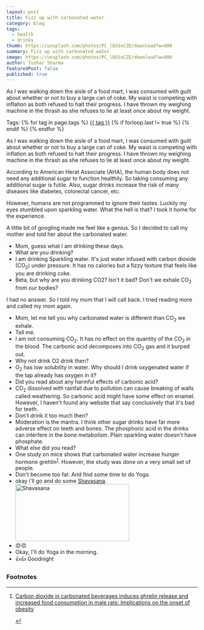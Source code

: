 ```yaml
---
layout: post
title: Fizz up with carbonated water
category: blog
tags:
  - health
  - drinks
thumb: https://unsplash.com/photos/PC_lbSSxCZE/download?w=800
summary: Fizz up with carbonated water
image: https://unsplash.com/photos/PC_lbSSxCZE/download?w=800
author: Tushar Sharma
featuredPost: false
published: true
---
```


As I was walking down the aisle of a food mart, I was consumed with guilt about whether or not to buy a large can of coke. My waist is competing with inflation as both refused to halt their progress. I have thrown my weighing machine in the thrash as she refuses to lie at least once about my weight.<!-- truncate_here -->
<p>Tags: {% for tag in page.tags %} <a class="mytag" href="/tag/{{ tag }}" title="View posts tagged with &quot;{{ tag }}&quot;">{{ tag }}</a>  {% if forloop.last != true %} {% endif %} {% endfor %}</p>

<link rel="stylesheet" type="text/css" href="{{ root_url }}/css/chat.css">

As I was walking down the aisle of a food mart, I was consumed with guilt about whether or not to buy a large can of coke. My waist is competing with inflation as both refused to halt their progress. I have thrown my weighing machine in the thrash as she refuses to lie at least once about my weight.

According to American Herat Associate (AHA), the human body does not need any additional sugar to function healthily. So taking consuming any additional sugar is futile. Also, sugar drinks increase the risk of many diseases like diabetes, colorectal cancer, etc.

However, humans are not programmed to ignore their tastes. Luckily my eyes stumbled upon sparkling water. What the hell is that? I took it home for the experience.

A little bit of googling made me feel like a genius. So I decided to call my mother and told her about the carbonated water.

<ul class="chatlist ">

<li class="shared received">
Mom, guess what I am drinking these days. 
</li>

<li class="shared sent">
What are you drinking?
</li>

<li class="shared received">
I am drinking Sparkling water. It's just water infused with carbon dioxide (CO<sub>2</sub>) under pressure. It has no calories but a fizzy texture that feels like you are drinking coke.
</li>


<li class="shared sent">
Beta, but why are you drinking CO2? Isn't it bad? Don't we exhale CO<sub>2</sub> from our bodies? 
</li>

</ul>

I had no answer. So I told my mom that I will call back. I tried reading more and called my mom again.


<ul class="chatlist">

  <li class="shared received">
  Mom, let me tell you why carbonated water is different than CO<sub>2</sub> we exhale.
  </li>
  
  <li class="shared sent">
  Tell me.
  </li>
  
  <li class="shared received">
  I am not consuming CO<sub>2</sub>. It has no effect on the quantity of the CO<sub>2</sub> in the blood. The carbonic acid decomposes into CO<sub>2</sub> gas and it burped out. 
  </li>
  
  
  <li class="shared sent">
  Why not drink O2 drink then?
  </li>

  <li class="shared received">
  O<sub>2</sub> has low solubility in water. Why should I drink oxygenated water if the tap already  has oxygen in it? 
  </li>
  
  
  <li class="shared sent">
  Did you read about any harmful effects of carbonic acid?
  </li>
  
  
  <li class="shared received">
  CO<sub>2</sub> dissolved with rainfall due to pollution can cause breaking of walls called weathering. So carbonic acid might have some effect on enamel. However, I haven't found any website that say conclusively that it's bad for teeth.
  </li>

  <li class="shared sent">
   Don't drink it too much then?
  </li>

  <li class="shared received">
  Moderation is the mantra. I think other sugar drinks have far more adverse effect on teeth and bones. The phosphoric acid in the drinks can interfere in the bone metabolism. Plain sparkling water doesn't have phosphate.
  </li>
  
  <li class="shared sent">
  What else did you read? 
  </li>

  <li class="shared received">
  One study on mice shows that carbonated water increase hunger hormone grehlin<sup><a href='#fn:1' rel='footnote'>1</a></sup>. However, the study was done on a very small set of people. 
  </li>

  <li class="shared sent">
  Don't become too fat. And find some time to do Yoga.
  </li>

  <li class="shared received">
  okay i'll go and do some <a href="https://en.wikipedia.org/wiki/Shavasana">Shavasana</a>.

  <img width="300" height="150" src="https://upload.wikimedia.org/wikipedia/commons/9/9f/Shavasana.jpg" alt="Shavasana"/>
  </li>

  <li class="shared sent">
  😠😠
  </li>

  <li class="shared received">
   Okay, I'll do Yoga in the morning.
   </li>

  <li class="shared sent">
  👍👍 Goodnight
  </li>
  
</ul>


<div class='footnotes'><h3>Footnotes</h3><hr />
  <ol>
    <li id='fn:1'>
         <p> <a href="https://pubmed.ncbi.nlm.nih.gov/28228348/" target="_blank">Carbon dioxide in carbonated beverages induces ghrelin release and increased food consumption in male rats: Implications on the onset of obesity</a> </p>
         <a href='#fnref:1' rev='footnote'>&#8617;</a>
    </li>
  </ol>
</div>